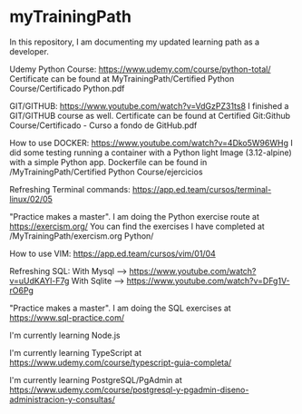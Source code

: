 # myTrainingPath

In this repository, I am documenting my updated learning path as a developer.

Udemy Python Course: https://www.udemy.com/course/python-total/
Certificate can be found at MyTrainingPath/Certified Python Course/Certificado Python.pdf

GIT/GITHUB: https://www.youtube.com/watch?v=VdGzPZ31ts8
I finished a GIT/GITHUB course as well. Certificate can be found at Certified Git:Github Course/Certificado - Curso a fondo de GitHub.pdf

How to use DOCKER: https://www.youtube.com/watch?v=4Dko5W96WHg 
I did some testing running a container with a Python light Image (3.12-alpine) with a simple Python app.
Dockerfile can be found in /MyTrainingPath/Certified Python Course/ejercicios

Refreshing Terminal commands: https://app.ed.team/cursos/terminal-linux/02/05

"Practice makes a master". I am doing the Python exercise route at https://exercism.org/
You can find the exercises I have completed at /MyTrainingPath/exercism.org Python/

How to use VIM: https://app.ed.team/cursos/vim/01/04

Refreshing SQL:
With Mysql --> https://www.youtube.com/watch?v=uUdKAYl-F7g
With Sqlite --> https://www.youtube.com/watch?v=DFg1V-rO6Pg

"Practice makes a master". I am doing the SQL exercises at https://www.sql-practice.com/

I'm currently learning Node.js

I'm currently learning TypeScript at https://www.udemy.com/course/typescript-guia-completa/

I'm currently learning PostgreSQL/PgAdmin at https://www.udemy.com/course/postgresql-y-pgadmin-diseno-administracion-y-consultas/


